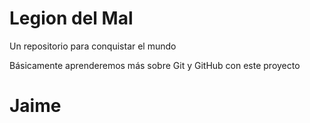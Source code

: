 # Legion del Mal
Un repositorio para conquistar el mundo

Básicamente aprenderemos más sobre Git y GitHub con este proyecto

# Jaime